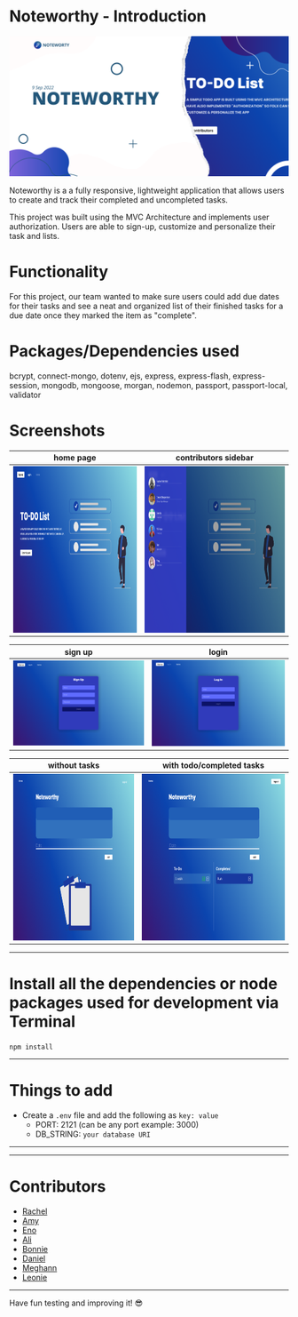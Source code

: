 # Noteworthy - Introduction

![test_image](./public/images/NoteworthyBanner.png)

Noteworthy is a a fully responsive, lightweight application that allows users to create and track their completed and uncompleted tasks.

This project was built using the MVC Architecture and implements user authorization.
Users are able to sign-up, customize and personalize their task and lists.

# Functionality

For this project, our team wanted to make sure users could add due dates for their tasks and see a neat and organized list of their finished tasks for a due date once they marked the item as "complete".

# Packages/Dependencies used 

bcrypt, connect-mongo, dotenv, ejs, express, express-flash, express-session, mongodb, mongoose, morgan, nodemon, passport, passport-local, validator

# Screenshots

|home page|contributors sidebar|
|:-:|:-:|
|<img src ="./public/images/screenshots/HomePage.png" width=590 height=300>|<img src="./public/images/screenshots/Contributors.png" width=590 height=300>|

|sign up|login|
|:-:|:-:|
|![sign up](./public/images/screenshots/SignUp.png)|![log in](./public/images/screenshots/LogIn.png)|

|without tasks|with todo/completed tasks|
|:-:|:-:|
|<img src ="./public/images/screenshots/withoutTasks.png" width=590 height=300>|<img src ="./public/images/screenshots/withCompleted.png" width=590 height=300>|

---

# Install all the dependencies or node packages used for development via Terminal

`npm install` 

---

# Things to add

- Create a `.env` file and add the following as `key: value`
  - PORT: 2121 (can be any port example: 3000) 
  - DB_STRING: `your database URI` 
 ---
 
 ---

# Contributors

- [Rachel](https://github.com/RachFairchild)
- [Amy](https://github.com/ApplePieAngel)
- [Eno](https://github.com/codEno12)
- [Ali](https://github.com/AliReza1083)
- [Bonnie](https://github.com/MissGin)
- [Daniel](https://github.com/CodingWithDan)
- [Meghann](https://github.com/meghannfh)
- [Leonie](https://github.com/lmiddeke)

 ---
 
 Have fun testing and improving it! 😎

